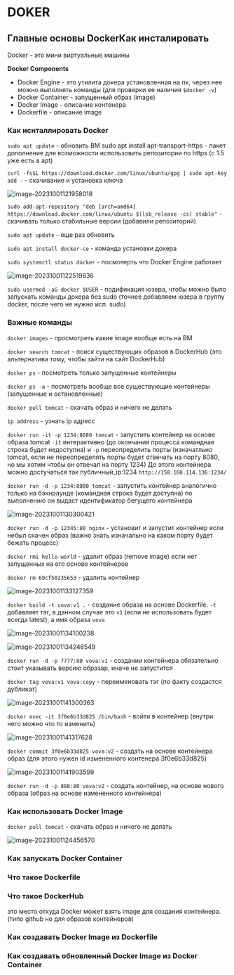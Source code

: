 # DOKER

## Главные основы DockerКак инсталировать 

Docker - это мини виртуальные машины  

**Docker Components**

- Docker Engine - это утилита докера установленная на пк, через нее можно выполнять команды (для проверки ее наличия `$docker -v`)
- Docker Container - запущенный образ (image)
- Docker Image - описание контенера 
- Dockerfile - описание image

### Как иснталлировать Docker

`sudo apt update` - обновить ВМ
sudo apt install apt-transport-https -  пакет дополнение для возможности использовать репозитории по https (с 1.5 уже есть в apt)

`curl -fsSL https://download.docker.com/linux/ubuntu/gpg | sudo apt-key add -` - скачивание и установка ключа

![image-20231001121958018](/home/smvn/snap/typora/86/.config/Typora/typora-user-images/image-20231001121958018.png)

`sudo add-apt-repository "deb [arch=amd64] https://download.docker.com/linux/ubuntu $(lsb_release -cs) stable"` -  скачивать только стабильные версии (добавили репозиторий)

`sudo apt update` -  еще раз обновить 

`sudo apt install docker-ce` - команда установки докера

`sudo systemctl status docker` - посмотерть что Docker Engine работает 

![image-20231001122519836](/home/smvn/snap/typora/86/.config/Typora/typora-user-images/image-20231001122519836.png)

`sudo usermod -aG docker $USER` -  подификация юзера, чтобы можно было запускать команды докера без sudo (точнее добавляем юзера в группу docker, после чего не нужно исп. sudo)

### Важные команды 

`docker images` - просмотреть какие image вообще есть на ВМ

`docker search tomcat` - поиск существующих образов в DockerHub (это альтернатива тому, чтобы зайти на сайт DockerHub)

`docker ps` - посмотреть только запущенные контейнеры 

`docker ps -a` - посмотреть вообще все существующие контейнеры (запущенные и остановленные)

`docker pull tomcat` - скачать образ и ничего не делать 

`ip address` - узнать ip адресс

`docker run -it -p 1234:8080 tomcat` - запустить контейнер на основе образа tomcat  `-it` интерактивно (до окончания процесса командная строка будет недоступна) и `-p` переопределить порты (изначатльно tomcat, если не переопределять порты будет отвечать на порту 8080, но мы хотим чтобы он отвечал на порту 1234) До этого контейнера можно достучаться так публичный_ip:1234 `http://158.160.114.136:1234/`

`docker run -d -p 1234:8080 tomcat` - запустить контейнер аналогично только на бэкнраунде (командная строка будет доступна) по выполнению он выдаст идентификатор бегущего контейнера

![image-20231001130300421](/home/smvn/snap/typora/86/.config/Typora/typora-user-images/image-20231001130300421.png)

`docker run -d -p 12345:80 nginx` - установит и запустит контейнер если небыл скачен образ (важно знать изначально на каком порту будет бежать процесс)

`docker rmi hello-world` - удалит образ (remove image) если нет запущенных на его основе контейнеров

`docker rm 69cf50235653` - удалить контейнер 

![image-20231001133127359](/home/smvn/snap/typora/86/.config/Typora/typora-user-images/image-20231001133127359.png)

`docker build -t vova:v1 .`   - создание образа на основе Dockerfile. `-t` добавляет тэг, в данном случае это `v1` (если не использовать будет всегда latest), а имя образа `vova`  

![image-20231001134100238](/home/smvn/snap/typora/86/.config/Typora/typora-user-images/image-20231001134100238.png)

![image-20231001134246549](/home/smvn/snap/typora/86/.config/Typora/typora-user-images/image-20231001134246549.png)

`docker run -d -p 7777:80 vova:v1`  - создании контейнера обязательно стоит указывать версию образар, иначе не запустится

`docker tag vova:v1 vova:copy` - переименовать тэг (по факту создастся дубликат)

![image-20231001141300363](/home/smvn/snap/typora/86/.config/Typora/typora-user-images/image-20231001141300363.png)

`docker exec -it 3f0e6b33d825 /bin/bash` - войти в контейнер (внутри него можно что то изменить)

![image-20231001141317628](/home/smvn/snap/typora/86/.config/Typora/typora-user-images/image-20231001141317628.png)

`docker commit 3f0e6b33d825 vova:v2` - создать на основе контейнера образ (для этого нужен id измененного контенера 3f0e6b33d825)

![image-20231001141903599](/home/smvn/snap/typora/86/.config/Typora/typora-user-images/image-20231001141903599.png)

`docker run -d -p 888:80 vova:v2` - создать контейнер, на основе нового образа (образ на основе измененного контейнера)



### Как использовать Docker Image

`docker pull tomcat` - скачать образ и ничего не делать 

![image-20231001124456570](/home/smvn/snap/typora/86/.config/Typora/typora-user-images/image-20231001124456570.png)

### Как запускать Docker Container

### Что такое Dockerfile

### Что такое DockerHub

это место откуда Docker может взять image для создания контейнера. (типо github но для образов контейнеров)



### Как создавать Docker Image из Dockerfile

### Как создавать обновленный Docker Image из Docker Container